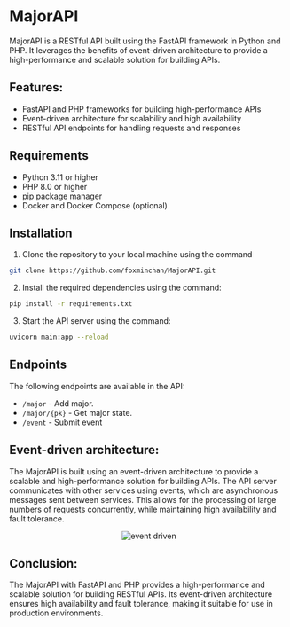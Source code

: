 # MajorAPI

MajorAPI is a RESTful API built using the FastAPI framework in Python and PHP. It leverages the benefits of event-driven architecture to provide a high-performance and scalable solution for building APIs.

## Features:

- FastAPI and PHP frameworks for building high-performance APIs
- Event-driven architecture for scalability and high availability
- RESTful API endpoints for handling requests and responses

## Requirements

- Python 3.11 or higher
- PHP 8.0 or higher
- pip package manager
- Docker and Docker Compose (optional)

## Installation

1. Clone the repository to your local machine using the command

```bash
git clone https://github.com/foxminchan/MajorAPI.git
```

2. Install the required dependencies using the command:

```bash
pip install -r requirements.txt
```

3. Start the API server using the command:
```bash
uvicorn main:app --reload
```

## Endpoints
The following endpoints are available in the API:

- `/major` - Add major.
- `/major/{pk}` - Get major state.
- `/event` - Submit event

## Event-driven architecture:

The MajorAPI is built using an event-driven architecture to provide a scalable and high-performance solution for building APIs. The API server communicates with other services using events, which are asynchronous messages sent between services. This allows for the processing of large numbers of requests concurrently, while maintaining high availability and fault tolerance.

<div align="center">
<img src="https://user-images.githubusercontent.com/56079798/221529836-f95f60c6-5ffe-4ec6-b7e4-6e173ab5c421.png" alt="event driven" />
</div>

## Conclusion:

The MajorAPI with FastAPI and PHP provides a high-performance and scalable solution for building RESTful APIs. Its event-driven architecture ensures high availability and fault tolerance, making it suitable for use in production environments.
